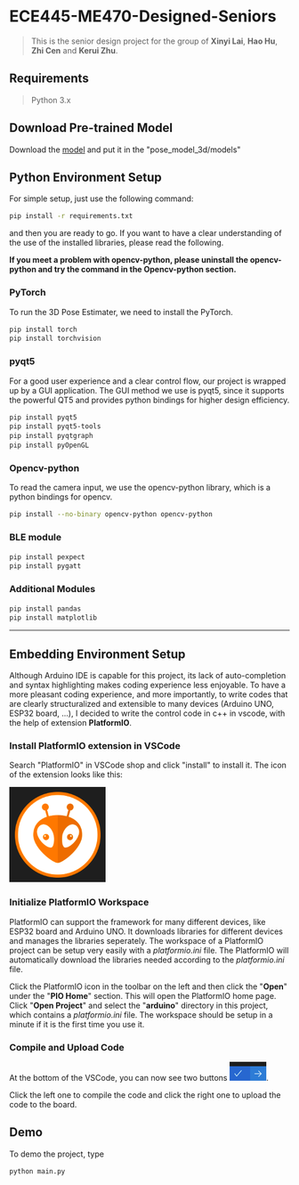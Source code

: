 # ECE445-ME470-Designed-Seniors

> This is the senior design project for the group of **Xinyi Lai**, **Hao Hu**, **Zhi Cen** and **Kerui Zhu**.

## Requirements

> Python 3.x

## Download Pre-trained Model
Download the [model](https://drive.google.com/file/d/1_2CCb_qsA1egT5c2s0ABuW3rQCDOLvPq) and put it in the "pose_model_3d/models"

## Python Environment Setup

For simple setup, just use the following command:
```bash
pip install -r requirements.txt
```
and then you are ready to go. If you want to have a clear understanding of the use of the installed libraries, please read the following.

**If you meet a problem with opencv-python, please uninstall the opencv-python and try the command in the Opencv-python section.**

### PyTorch
To run the 3D Pose Estimater, we need to install the PyTorch.

```bash
pip install torch
pip install torchvision
```

### pyqt5
For a good user experience and a clear control flow, our project is wrapped up by a GUI application. The GUI method we use is pyqt5, since it supports the powerful QT5 and provides python bindings for higher design efficiency.

```bash
pip install pyqt5
pip install pyqt5-tools
pip install pyqtgraph
pip install pyOpenGL
```

### Opencv-python
To read the camera input, we use the opencv-python library, which is a python bindings for opencv.

```bash
pip install --no-binary opencv-python opencv-python
```

### BLE module
```bash
pip install pexpect
pip install pygatt
```

### Additional Modules
```bash
pip install pandas
pip install matplotlib
```

---

## Embedding Environment Setup

Although Arduino IDE is capable for this project, its lack of auto-completion and syntax highlighting makes coding experience less enjoyable. 
To have a more pleasant coding experience, and more importantly, to write codes that are clearly structuralized and extensible to many devices 
(Arduino UNO, ESP32 board, ...), I decided to write the control code in c++ in vscode, with the help of extension **PlatformIO**.

### Install PlatformIO extension in VSCode

Search "PlatformIO" in VSCode shop and click "install" to install it. The icon of the extension looks like this:

![image](./img/platformIO.png)

### Initialize PlatformIO Workspace

PlatformIO can support the framework for many different devices, like ESP32 board and Arduino UNO. It downloads libraries for different devices and 
manages the libraries seperately. The workspace of a PlatformIO project can be setup very easily with a *platformio.ini* file. The PlatformIO will 
automatically download the libraries needed according to the *platformio.ini* file.

Click the PlatformIO icon in the toolbar on the left and then click the "**Open**" under the "**PIO Home**" section. This will open the PlatformIO 
home page. Click "**Open Project**" and select the "**arduino**" directory in this project, which contains a *platformio.ini* file. The workspace 
should be setup in a minute if it is the first time you use it.

### Compile and Upload Code

At the bottom of the VSCode, you can now see two buttons ![buttons](./img/platformio_button.png).

Click the left one to compile the code and click the right one to upload the code to the board.

## Demo
To demo the project, type

```bash
python main.py
```

